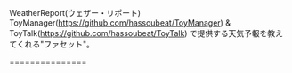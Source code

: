 WeatherReport(ウェザー・リポート)
ToyManager(https://github.com/hassoubeat/ToyManager) & ToyTalk(https://github.com/hassoubeat/ToyTalk) で提供する天気予報を教えてくれる"ファセット"。

===============
